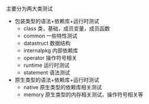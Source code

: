 主要分为两大类测试

- 包装类型的语法+依赖库+运行时测试
    - class 类，基础，成员变量，成员函数
    - common 一些特性测试
    - datastruct  数据结构
    - internalpkg 内部依赖库
    - operator    操作符号相关
    - runtime     运行时测试
    - statement   语法测试
- 原生类型的语法+依赖库+运行时测试
  - native        原生类型的依赖库相关测试
  - memory        原生类型的内存相关测试，操作符号相关等

